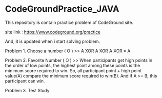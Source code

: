 # CodeGroundPractice_JAVA

This repository is contain practice problem of CodeGround site.

 site link : https://www.codeground.org/practice
 
 And, it is updated when i start solving problem.
 

 Problem 1. Choose a number ( O )
 	>> A XOR A XOR A XOR = A
 	

 Problem 2. Favorite Number ( O )
 	>> When participants get high points in the order of low points,
 			the highest point among these points is the minimum score required to win.
 	   So, all participant point + high point value(A) compare the minimum score required to win(B).
 	   		And if A >= B, this participant can win.
 	   		
 	   		
 Problem 3. Test Study